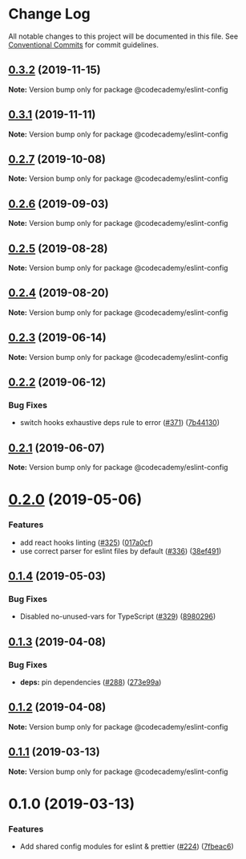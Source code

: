 # Change Log

All notable changes to this project will be documented in this file.
See [Conventional Commits](https://conventionalcommits.org) for commit guidelines.

## [0.3.2](http://github.com/Codecademy/client-modules/packages/eslint-config/compare/@codecademy/eslint-config@0.3.1...@codecademy/eslint-config@0.3.2) (2019-11-15)

**Note:** Version bump only for package @codecademy/eslint-config





## [0.3.1](http://github.com/Codecademy/client-modules/packages/eslint-config/compare/@codecademy/eslint-config@0.2.7...@codecademy/eslint-config@0.3.1) (2019-11-11)

**Note:** Version bump only for package @codecademy/eslint-config





## [0.2.7](http://github.com/Codecademy/client-modules/packages/eslint-config/compare/@codecademy/eslint-config@0.2.6...@codecademy/eslint-config@0.2.7) (2019-10-08)

**Note:** Version bump only for package @codecademy/eslint-config





## [0.2.6](http://github.com/Codecademy/client-modules/packages/eslint-config/compare/@codecademy/eslint-config@0.2.3...@codecademy/eslint-config@0.2.6) (2019-09-03)

**Note:** Version bump only for package @codecademy/eslint-config

## [0.2.5](http://github.com/Codecademy/client-modules/packages/eslint-config/compare/@codecademy/eslint-config@0.2.3...@codecademy/eslint-config@0.2.5) (2019-08-28)

**Note:** Version bump only for package @codecademy/eslint-config

## [0.2.4](http://github.com/Codecademy/client-modules/packages/eslint-config/compare/@codecademy/eslint-config@0.2.3...@codecademy/eslint-config@0.2.4) (2019-08-20)

**Note:** Version bump only for package @codecademy/eslint-config

## [0.2.3](http://github.com/Codecademy/client-modules/packages/eslint-config/compare/@codecademy/eslint-config@0.2.2...@codecademy/eslint-config@0.2.3) (2019-06-14)

**Note:** Version bump only for package @codecademy/eslint-config

## [0.2.2](http://github.com/Codecademy/client-modules/packages/eslint-config/compare/@codecademy/eslint-config@0.2.1...@codecademy/eslint-config@0.2.2) (2019-06-12)

### Bug Fixes

- switch hooks exhaustive deps rule to error ([#371](http://github.com/Codecademy/client-modules/packages/eslint-config/issues/371)) ([7b44130](http://github.com/Codecademy/client-modules/packages/eslint-config/commit/7b44130))

## [0.2.1](http://github.com/Codecademy/client-modules/packages/eslint-config/compare/@codecademy/eslint-config@0.2.0...@codecademy/eslint-config@0.2.1) (2019-06-07)

**Note:** Version bump only for package @codecademy/eslint-config

# [0.2.0](http://github.com/Codecademy/client-modules/packages/eslint-config/compare/@codecademy/eslint-config@0.1.4...@codecademy/eslint-config@0.2.0) (2019-05-06)

### Features

- add react hooks linting ([#325](http://github.com/Codecademy/client-modules/packages/eslint-config/issues/325)) ([017a0cf](http://github.com/Codecademy/client-modules/packages/eslint-config/commit/017a0cf))
- use correct parser for eslint files by default ([#336](http://github.com/Codecademy/client-modules/packages/eslint-config/issues/336)) ([38ef491](http://github.com/Codecademy/client-modules/packages/eslint-config/commit/38ef491))

## [0.1.4](http://github.com/Codecademy/client-modules/packages/eslint-config/compare/@codecademy/eslint-config@0.1.3...@codecademy/eslint-config@0.1.4) (2019-05-03)

### Bug Fixes

- Disabled no-unused-vars for TypeScript ([#329](http://github.com/Codecademy/client-modules/packages/eslint-config/issues/329)) ([8980296](http://github.com/Codecademy/client-modules/packages/eslint-config/commit/8980296))

## [0.1.3](http://github.com/Codecademy/client-modules/packages/eslint-config/compare/@codecademy/eslint-config@0.1.2...@codecademy/eslint-config@0.1.3) (2019-04-08)

### Bug Fixes

- **deps:** pin dependencies ([#288](http://github.com/Codecademy/client-modules/packages/eslint-config/issues/288)) ([273e99a](http://github.com/Codecademy/client-modules/packages/eslint-config/commit/273e99a))

## [0.1.2](http://github.com/Codecademy/client-modules/packages/eslint-config/compare/@codecademy/eslint-config@0.1.1...@codecademy/eslint-config@0.1.2) (2019-04-08)

**Note:** Version bump only for package @codecademy/eslint-config

## [0.1.1](http://github.com/Codecademy/client-modules/packages/eslint-config/compare/@codecademy/eslint-config@0.1.0...@codecademy/eslint-config@0.1.1) (2019-03-13)

**Note:** Version bump only for package @codecademy/eslint-config

# 0.1.0 (2019-03-13)

### Features

- Add shared config modules for eslint & prettier ([#224](http://github.com/Codecademy/client-modules/packages/eslint-config/issues/224)) ([7fbeac6](http://github.com/Codecademy/client-modules/packages/eslint-config/commit/7fbeac6))
